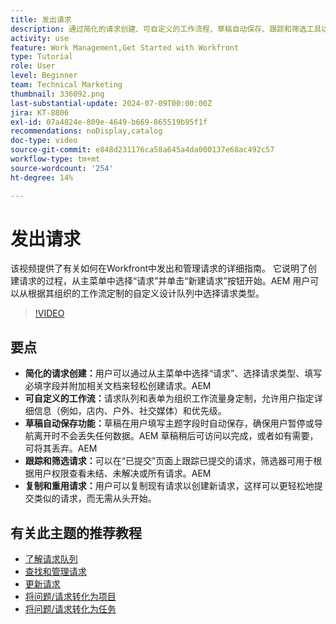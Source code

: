 ```yaml
---
title: 发出请求
description: 通过简化的请求创建、可自定义的工作流程、草稿自动保存、跟踪和筛选工具以及复制和重用请求的能力，提高Workfront中的效率。
activity: use
feature: Work Management,Get Started with Workfront
type: Tutorial
role: User
level: Beginner
team: Technical Marketing
thumbnail: 336092.png
last-substantial-update: 2024-07-09T00:00:00Z
jira: KT-8806
exl-id: 07a4824e-809e-4649-b669-865519b95f1f
recommendations: noDisplay,catalog
doc-type: video
source-git-commit: e848d231176ca58a645a4da000137e68ac492c57
workflow-type: tm+mt
source-wordcount: '254'
ht-degree: 14%

---
```


# 发出请求

该视频提供了有关如何在Workfront中发出和管理请求的详细指南。 它说明了创建请求的过程，从主菜单中选择“请求”并单击“新建请求”按钮开始。&#x200B;AEM 用户可以从根据其组织的工作流定制的自定义设计队列中选择请求类型。

>[!VIDEO](https://video.tv.adobe.com/v/3413112/?quality=12&learn=on&enablevpops&captions=chi_hans)

## 要点

* **简化的请求创建：**&#x200B;用户可以通过从主菜单中选择“请求”、选择请求类型、填写必填字段并附加相关文档来轻松创建请求。&#x200B;AEM
* **可自定义的工作流：**&#x200B;请求队列和表单为组织工作流量身定制，允许用户指定详细信息（例如，店内、户外、社交媒体）和优先级。
* **草稿自动保存功能：**&#x200B;草稿在用户填写主题字段时自动保存，确保用户暂停或导航离开时不会丢失任何数据。&#x200B;AEM 草稿稍后可访问以完成，或者如有需要，可将其丢弃。&#x200B;AEM
* **跟踪和筛选请求：**&#x200B;可以在“已提交”页面上跟踪已提交的请求，筛选器可用于根据用户权限查看未结、未解决或所有请求。&#x200B;AEM
* **复制和重用请求：**&#x200B;用户可以复制现有请求以创建新请求，这样可以更轻松地提交类似的请求，而无需从头开始。

## 有关此主题的推荐教程

* [了解请求队列](/help/manage-work/request-queues/understand-request-queues.md)
* [查找和管理请求](/help/manage-work/issues-requests/find-requests.md)
* [更新请求](/help/manage-work/issues-requests/update-a-request.md)
* [将问题/请求转化为项目](/help/manage-work/issues-requests/create-a-project-from-a-request.md)
* [将问题/请求转化为任务](/help/manage-work/issues-requests/convert-issues-to-other-work-items.md)
